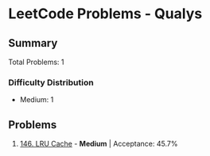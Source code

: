 # LeetCode Problems - Qualys

## Summary
Total Problems: 1

### Difficulty Distribution

- Medium: 1

## Problems

1. [146. LRU Cache](https://leetcode.com/problems/lru-cache/) - **Medium** | Acceptance: 45.7%
